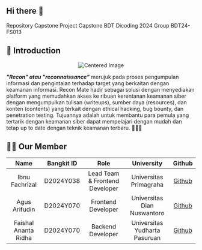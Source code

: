 ## Hi there 👋

Repository Capstone Project Capstone BDT Dicoding 2024 Group BDT24-FS013

## 🧙 Introduction

<p align="center">
  <img src="https://github.com/user-attachments/assets/ff31aadc-aaa3-4a00-bab5-f9e1e80c0e98" alt="Centered Image">
</p>


<b><i>"Recon" atau "reconnaissance"</b></i> merujuk pada proses pengumpulan informasi dan
pengintaian terhadap target yang berkaitan dengan keamanan informasi. Recon Mate
hadir sebagai solusi dengan menyediakan platform yang memudahkan akses ke ribuan
kerentanan keamanan siber dengan mengumpulkan tulisan (writeups), sumber daya
(resources), dan konten (contents) yang terkait dengan ethical hacking, bug bounty, dan penetration testing. Tujuannya adalah untuk membantu para pemula yang tertarik
dengan keamanan siber dapat mempelajari dengan mudah dan tetap up to date dengan
teknik keamanan terbaru. 🐞🧑‍💻

## 🙋‍♀️ Our Member

|         Name         | Bangkit ID |              Role              |          University           |                   Github                   |
| :------------------: | :--------: | :----------------------------: | :---------------------------: | :----------------------------------------: |
|    Ibnu Fachrizal    | D2024Y038  | Lead Team & Frontend Developer |    Universitas Primagraha     | [Github](https://github.com/ibnufachrizal) |
|    Agus Arifudin     | D2024Y070  |       Frontend Developer       |  Universitas Dian Nuswantoro  |   [Github](https://github.com/yaelahgus)   |
| Faishal Ananta Ridha | D2024Y070  |       Backend Developer        | Universitas Yudharta Pasuruan |   [Github](https://github.com/Isallkun)    |

<!--

**Here are some ideas to get you started:**

🙋‍♀️ A short introduction - what is your organization all about?
🌈 Contribution guidelines - how can the community get involved?
👩‍💻 Useful resources - where can the community find your docs? Is there anything else the community should know?
🍿 Fun facts - what does your team eat for breakfast?
🧙 Remember, you can do mighty things with the power of [Markdown](https://docs.github.com/github/writing-on-github/getting-started-with-writing-and-formatting-on-github/basic-writing-and-formatting-syntax)
-->
